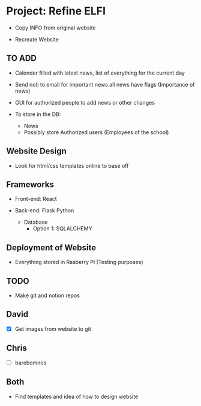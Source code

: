 # Project: Refine ELFI

- Copy INFO from original website

- Recreate Website

## TO ADD

- Calender filled with latest news, list of everything for the current day
    
- Send noti to email for important news all news have flags (Importance of news)

- GUI for authorized people to add news or other changes

- To store in the DB:
    - News
    - Possibly store Authorized users (Employees of the school)

## Website Design

- Look for html/css templates online to base off

## Frameworks

- Front-end: React

- Back-end: Flask Python
    - Database
        - Option 1: SQLALCHEMY

## Deployment of Website

- Everything stored in Rasberry Pi (Testing purposes)


## TODO

- Make git and notion repos

## David

- [x] Get images from website to git

## Chris
- [ ] barebomnes
## Both

- Find templates and idea of how to design website
